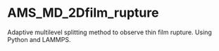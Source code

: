 # AMS_MD_2Dfilm_rupture
Adaptive multilevel splitting method to observe thin film rupture. Using Python and LAMMPS.
